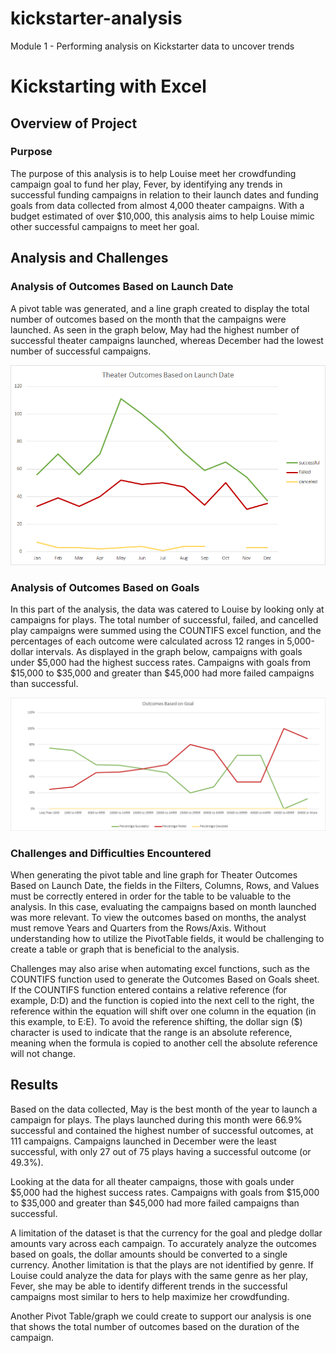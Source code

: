 # kickstarter-analysis
Module 1 - Performing analysis on Kickstarter data to uncover trends
# Kickstarting with Excel

## Overview of Project

### Purpose
The purpose of this analysis is to help Louise meet her crowdfunding campaign goal to fund her play, Fever, by identifying any trends in successful funding campaigns in relation to their launch dates and funding goals from data collected from almost 4,000 theater campaigns. With a budget estimated of over $10,000, this analysis aims to help Louise mimic other successful campaigns to meet her goal. 

## Analysis and Challenges

### Analysis of Outcomes Based on Launch Date
A pivot table was generated, and a line graph created to display the total number of outcomes based on the month that the campaigns were launched. As seen in the graph below, May had the highest number of successful theater campaigns launched, whereas December had the lowest number of successful campaigns.

![image_name](https://github.com/lucymccanna/kickstarter-analysis/blob/main/Theater_Outcomes_vs_Launch.png) 

### Analysis of Outcomes Based on Goals

In this part of the analysis, the data was catered to Louise by looking only at campaigns for plays. The total number of successful, failed, and cancelled play campaigns were summed using the COUNTIFS excel function, and the percentages of each outcome were calculated across 12 ranges in 5,000-dollar intervals. As displayed in the graph below, campaigns with goals under $5,000 had the highest success rates. Campaigns with goals from $15,000 to $35,000 and greater than $45,000 had more failed campaigns than successful.

![image_name](https://github.com/lucymccanna/kickstarter-analysis/blob/main/Outcomes_vs_Goals.png)

### Challenges and Difficulties Encountered

When generating the pivot table and line graph for Theater Outcomes Based on Launch Date, the fields in the Filters, Columns, Rows, and Values must be correctly entered in order for the table to be valuable to the analysis. In this case, evaluating the campaigns based on month launched was more relevant. To view the outcomes based on months, the analyst must remove Years and Quarters from the Rows/Axis. Without understanding how to utilize the PivotTable fields, it would be challenging to create a table or graph that is beneficial to the analysis.

Challenges may also arise when automating excel functions, such as the COUNTIFS function used to generate the Outcomes Based on Goals sheet. If the COUNTIFS function entered contains a relative reference (for example, D:D) and the function is copied into the next cell to the right, the reference within the equation will shift over one column in the equation (in this example, to E:E). To avoid the reference shifting, the dollar sign ($) character is used to indicate that the range is an absolute reference, meaning when the formula is copied to another cell the absolute reference will not change.


## Results

Based on the data collected, May is the best month of the year to launch a campaign for plays. The plays launched during this month were 66.9% successful and contained the highest number of successful outcomes, at 111 campaigns. Campaigns launched in December were the least successful, with only 27 out of 75 plays having a successful outcome (or 49.3%). 

Looking at the data for all theater campaigns, those with goals under $5,000 had the highest success rates. Campaigns with goals from $15,000 to $35,000 and greater than $45,000 had more failed campaigns than successful. 

A limitation of the dataset is that the currency for the goal and pledge dollar amounts vary across each campaign. To accurately analyze the outcomes based on goals, the dollar amounts should be converted to a single currency. Another limitation is that the plays are not identified by genre. If Louise could analyze the data for plays with the same genre as her play, Fever, she may be able to identify different trends in the successful campaigns most similar to hers to help maximize her crowdfunding.  

Another Pivot Table/graph we could create to support our analysis is one that shows the total number of outcomes based on the duration of the campaign. 


